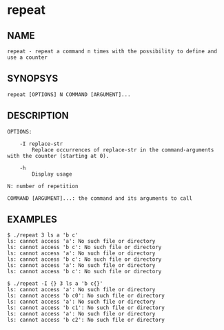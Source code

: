 # repeat

## NAME

    repeat - repeat a command n times with the possibility to define and use a counter

## SYNOPSYS

    repeat [OPTIONS] N COMMAND [ARGUMENT]...

## DESCRIPTION

    OPTIONS:

        -I replace-str
            Replace occurrences of replace-str in the command-arguments with the counter (starting at 0).

        -h
            Display usage

    N: number of repetition

    COMMAND [ARGUMENT]...: the command and its arguments to call

## EXAMPLES

    $ ./repeat 3 ls a 'b c'
    ls: cannot access 'a': No such file or directory
    ls: cannot access 'b c': No such file or directory
    ls: cannot access 'a': No such file or directory
    ls: cannot access 'b c': No such file or directory
    ls: cannot access 'a': No such file or directory
    ls: cannot access 'b c': No such file or directory

    $ ./repeat -I {} 3 ls a 'b c{}'
    ls: cannot access 'a': No such file or directory
    ls: cannot access 'b c0': No such file or directory
    ls: cannot access 'a': No such file or directory
    ls: cannot access 'b c1': No such file or directory
    ls: cannot access 'a': No such file or directory
    ls: cannot access 'b c2': No such file or directory
